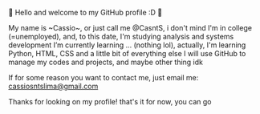  🎉 Hello and welcome to my GitHub profile :D 🎉

My name is ~Cassio~, or just call me @CasntS, i don't mind
I'm in college (=unemployed), and, to this date, I'm studying analysis and systems development
I’m currently learning ... (nothing lol), actually, I'm learning Python, HTML, CSS and a little bit of everything else
I will use GitHub to manage my codes and projects, and maybe other thing idk

If for some reason you want to contact me, just email me: cassiosntslima@gmail.com

Thanks for looking on my profile!
that's it for now, you can go

